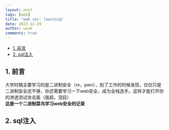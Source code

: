 ```yaml
---
layout: post
tags: [web]
title: "web sec: learning"
date: 2023-12-29
author: wsxk
comments: true
---
```


- [1. 前言](#1-前言)
- [2. sql注入](#2-sql注入)


## 1. 前言<br>
大学时期主要学习的是二进制安全（re，pwn），到了工作的时候发现，仅仅只是二进制安全还不够，你还需要学习一下web安全，成为全栈选手。这样才能打开你的渗透测试攻击面（我超，泪目）<br>
**这是一个二进制菜鸟学习web安全的记录**<br>


## 2. sql注入<br>
